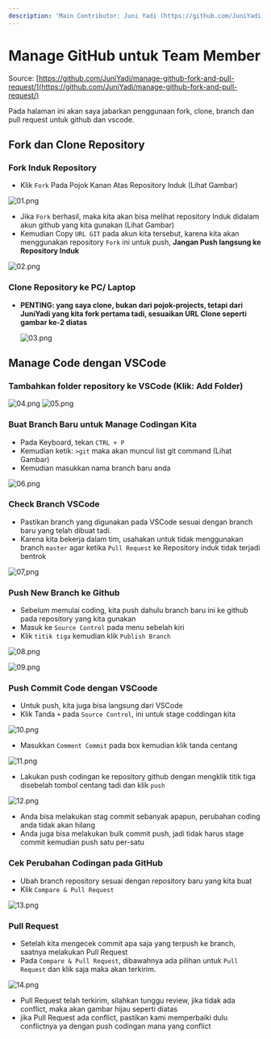 ```yaml
---
description: 'Main Contributor: Juni Yadi (https://github.com/JuniYadi)'
---
```


# Manage GitHub untuk Team Member

Source: [https://github.com/JuniYadi/manage-github-fork-and-pull-request/](https://github.com/JuniYadi/manage-github-fork-and-pull-request/)

Pada halaman ini akan saya jabarkan penggunaan fork, clone, branch dan pull request untuk github dan vscode.

## Fork dan Clone Repository

### Fork Induk Repository

* Klik `Fork` Pada Pojok Kanan Atas Repository Induk \(Lihat Gambar\)

![01.png](https://github.com/JuniYadi/manage-github-fork-and-pull-request/raw/master/images/01.png)

* Jika `Fork` berhasil, maka kita akan bisa melihat repository Induk didalam akun github yang kita gunakan \(Lihat Gambar\)
* Kemudian Copy `URL GIT` pada akun kita tersebut, karena kita akan menggunakan repository `Fork` ini untuk push, **Jangan Push langsung ke Repository Induk**

![02.png](https://github.com/JuniYadi/manage-github-fork-and-pull-request/raw/master/images/02.png)

### Clone Repository ke PC/ Laptop

* **PENTING: yang saya clone, bukan dari pojok-projects, tetapi dari JuniYadi yang kita fork pertama tadi, sesuaikan URL Clone seperti gambar ke-2 diatas**

  ![03.png](https://github.com/JuniYadi/manage-github-fork-and-pull-request/raw/master/images/03.png)

## Manage Code dengan VSCode

### Tambahkan folder repository ke VSCode \(Klik: Add Folder\)

![04.png](https://github.com/JuniYadi/manage-github-fork-and-pull-request/raw/master/images/04.png) ![05.png](https://github.com/JuniYadi/manage-github-fork-and-pull-request/raw/master/images/05.png)

### Buat Branch Baru untuk Manage Codingan Kita

* Pada Keyboard, tekan `CTRL + P`
* Kemudian ketik: `>git` maka akan muncul list git command \(Lihat Gambar\)
* Kemudian masukkan nama branch baru anda

![06.png](https://github.com/JuniYadi/manage-github-fork-and-pull-request/raw/master/images/06.png)

### Check Branch VSCode

* Pastikan branch yang digunakan pada VSCode sesuai dengan branch baru yang telah dibuat tadi.
* Karena kita bekerja dalam tim, usahakan untuk tidak menggunakan branch `master` agar ketika `Pull Request` ke Repository induk tidak terjadi bentrok

![07,png](https://github.com/JuniYadi/manage-github-fork-and-pull-request/raw/master/images/07.png)

### Push New Branch ke Github

* Sebelum memulai coding, kita push dahulu branch baru ini ke github pada repository yang kita gunakan
* Masuk ke `Source Control` pada menu sebelah kiri
* Klik `titik tiga` kemudian klik `Publish Branch`

![08.png](https://github.com/JuniYadi/manage-github-fork-and-pull-request/raw/master/images/08.png)

![09.png](https://github.com/JuniYadi/manage-github-fork-and-pull-request/raw/master/images/09.png)

### Push Commit Code dengan VSCoode

* Untuk push, kita juga bisa langsung dari VSCode
* Klik Tanda `+` pada `Source Control`, ini untuk stage coddingan kita

![10.png](https://github.com/JuniYadi/manage-github-fork-and-pull-request/raw/master/images/10.png)

* Masukkan `Comment Commit` pada box kemudian klik tanda centang

![11.png](https://github.com/JuniYadi/manage-github-fork-and-pull-request/raw/master/images/11.png)

* Lakukan push codingan ke repository github dengan mengklik titik tiga disebelah tombol centang tadi dan klik `push`

![12.png](https://github.com/JuniYadi/manage-github-fork-and-pull-request/raw/master/images/12.png)

* Anda bisa melakukan stag commit sebanyak apapun, perubahan coding anda tidak akan hilang
* Anda juga bisa melakukan bulk commit push, jadi tidak harus stage commit kemudian push satu per-satu

### Cek Perubahan Codingan pada GitHub

* Ubah branch repository sesuai dengan repository baru yang kita buat
* Klik `Compare & Pull Request`

![13.png](https://github.com/JuniYadi/manage-github-fork-and-pull-request/raw/master/images/13.png)

### Pull Request

* Setelah kita mengecek commit apa saja yang terpush ke branch, saatnya melakukan Pull Request
* Pada `Compare & Pull Request`, dibawahnya ada pilihan untuk `Pull Request` dan klik saja maka akan terkirim.

![14.png](https://github.com/JuniYadi/manage-github-fork-and-pull-request/raw/master/images/14.png)

* Pull Request telah terkirim, silahkan tunggu review, jika tidak ada conflict, maka akan gambar hijau seperti diatas
* jika Pull Request ada conflict, pastikan kami memperbaiki dulu conflictnya ya dengan push codingan mana yang conflict


